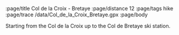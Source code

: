 :page/title Col de la Croix - Bretaye
:page/distance 12
:page/tags hike
:page/trace /data/Col_de_la_Croix_Bretaye.gpx
:page/body

Starting from the Col de la Croix up to the Col de Bretaye ski station.
